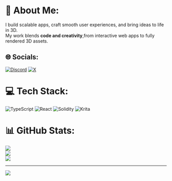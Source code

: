 # 💫 About Me:
I build scalable apps, craft smooth user experiences, and bring ideas to life in 3D.  
My work blends **code and creativity**,from interactive web apps to fully rendered 3D assets. 


## 🌐 Socials:
[![Discord](https://img.shields.io/badge/Discord-%237289DA.svg?logo=discord&logoColor=white)](https://discord.gg/0xvespeuz) [![X](https://img.shields.io/badge/X-black.svg?logo=X&logoColor=white)](https://x.com/vespeuz) 

# 💻 Tech Stack:
![TypeScript](https://img.shields.io/badge/typescript-%23007ACC.svg?style=for-the-badge&logo=typescript&logoColor=white) ![React](https://img.shields.io/badge/react-%2320232a.svg?style=for-the-badge&logo=react&logoColor=%2361DAFB) ![Solidity](https://img.shields.io/badge/Solidity-%23363636.svg?style=for-the-badge&logo=solidity&logoColor=white) ![Krita](https://img.shields.io/badge/Krita-203759?style=for-the-badge&logo=krita&logoColor=EEF37B)
# 📊 GitHub Stats:
![](https://github-readme-stats.vercel.app/api?username=vespeuz&theme=dark&hide_border=false&include_all_commits=true&count_private=true)<br/>
![](https://nirzak-streak-stats.vercel.app/?user=vespeuz&theme=dark&hide_border=false)<br/>
![](https://github-readme-stats.vercel.app/api/top-langs/?username=vespeuz&theme=dark&hide_border=false&include_all_commits=true&count_private=true&layout=compact)

---
[![](https://visitcount.itsvg.in/api?id=vespeuz&icon=0&color=0)](https://visitcount.itsvg.in)

<!-- Proudly created with GPRM ( https://gprm.itsvg.in ) -->
